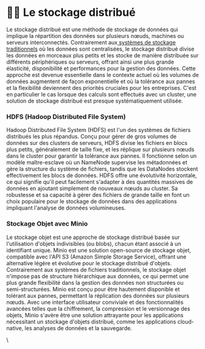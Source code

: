 # 👩🏫 Le stockage distribué

Le stockage distribué est une méthode de stockage de données qui implique la répartition des données sur plusieurs nœuds, machines ou serveurs interconnectés. Contrairement aux[ systèmes de stockage traditionnels](../optimiser-les-performances-de-stockage/) où les données sont centralisées, le stockage distribué divise les données en morceaux plus petits et les stocke de manière distribuée sur différents périphériques ou serveurs, offrant ainsi une plus grande élasticité, disponibilité et performances pour la gestion des données. Cette approche est devenue essentielle dans le contexte actuel où les volumes de données augmentent de façon exponentielle et où la tolérance aux pannes et la flexibilité deviennent des priorités cruciales pour les entreprises. C'est en particulier le cas lorsque des calculs sont effectués avec un cluster, une solution de stockage distribué est presque systématiquement utilisée.

### HDFS (Hadoop Distributed File System)

Hadoop Distributed File System (HDFS) est l'un des systèmes de fichiers distribués les plus répandus. Conçu pour gérer de gros volumes de données sur des clusters de serveurs, HDFS divise les fichiers en blocs plus petits, généralement de taille fixe, et les réplique sur plusieurs nœuds dans le cluster pour garantir la tolérance aux pannes. Il fonctionne selon un modèle maître-esclave où un NameNode supervise les métadonnées et gère la structure du système de fichiers, tandis que les DataNodes stockent effectivement les blocs de données. HDFS offre une évolutivité horizontale, ce qui signifie qu'il peut facilement s'adapter à des quantités massives de données en ajoutant simplement de nouveaux nœuds au cluster. Sa robustesse et sa capacité à gérer des fichiers de grande taille en font un choix populaire pour le stockage de données dans des applications impliquant l'analyse de données volumineuses.

### Stockage Objet avec Minio

Le stockage objet est une approche de stockage distribué basée sur l'utilisation d'objets indivisibles (ou blobs), chacun étant associé à un identifiant unique. Minio est une solution open-source de stockage objet, compatible avec l'API S3 (Amazon Simple Storage Service), offrant une alternative légère et évolutive pour le stockage distribué d'objets. Contrairement aux systèmes de fichiers traditionnels, le stockage objet n'impose pas de structure hiérarchique aux données, ce qui permet une plus grande flexibilité dans la gestion des données non structurées ou semi-structurées. Minio est conçu pour être hautement disponible et tolérant aux pannes, permettant la réplication des données sur plusieurs nœuds. Avec une interface utilisateur conviviale et des fonctionnalités avancées telles que la chiffrement, la compression et le versionnage des objets, Minio s'avère être une solution attrayante pour les applications nécessitant un stockage d'objets distribué, comme les applications cloud-native, les analyses de données et la sauvegarde.

\
